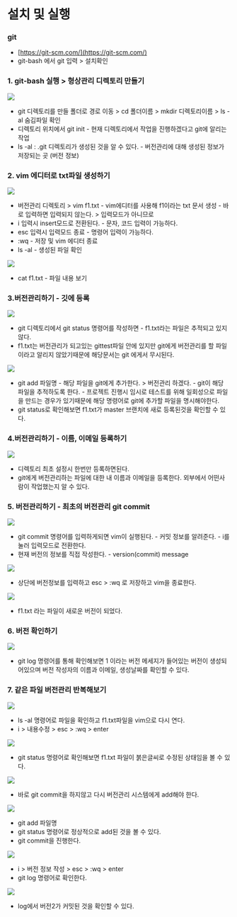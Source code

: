 # 설치 및 실행

### git

* [https://git-scm.com/](https://git-scm.com/)
* git-bash 에서 git 입력 &gt; 설치확인

### 1. git-bash 실행 &gt; 형상관리 디렉토리 만들기

![](../../.gitbook/assets/1%20%28124%29.png)

* git 디렉토리를 만들 폴더로 경로 이동 &gt; cd 폴더이름 &gt; mkdir 디렉토리이름 &gt; ls -al 숨김파일 확인
* 디렉토리 위치에서 git init - 현재 디렉토리에서 작업을 진행하겠다고 git에 알리는 작업
* ls -al : .git 디렉토리가 생성된 것을 알 수 있다. - 버전관리에 대해 생성된 정보가 저장되는 곳 \(버전 정보\)

### 2. vim 에디터로 txt파일 생성하기

![](../../.gitbook/assets/2%20%2899%29.png)

* 버전관리 디렉토리 &gt; vim f1.txt - vim에디터를 사용해 f1이라는 txt 문서 생성 - 바로 입력하면 입력되지 않는다. &gt; 입력모드가 아니므로
* i 입력시 insert모드로 전환된다. - 문자, 코드 입력이 가능하다.
* esc 입력시 입력모드 종료 - 명령어 입력이 가능하다.
* :wq - 저장 및 vim 에디터 종료
*  ls -al  - 생성된 파일 확인

![](../../.gitbook/assets/3%20%2875%29.png)

* cat f1.txt - 파일 내용 보기 

### 3.버전관리하기 - 깃에 등록

![](../../.gitbook/assets/4%20%2853%29.png)

* git 디렉토리에서 git status 명령어를 작성하면 - f1.txt라는 파일은 추적되고 있지 않다.
* f1.txt는 버전관리가 되고있는 gittest파일 안에 있지만 git에게 버전관리를 할 파일이라고 알리지 않았기때문에 해당문서는 git 에게서 무시된다. 

![](../../.gitbook/assets/5%20%2838%29.png)

* git add 파일명 - 해당 파일을 git에게 추가한다. &gt; 버전관리 하겠다. - git이 해당 파일을 추적하도록 한다. - 프로젝트 진행시 임시로 테스트를 위해 일회성으로 파일을 만드는 경우가 있기때문에 해당 명령어로 git에 추가할 파일을 명시해야한다.
* git status로 확인해보면 f1.txt가 master 브랜치에 새로 등록된것을 확인할 수 있다.

### 4.버전관리하기 - 이름, 이메일 등록하기

![](../../.gitbook/assets/1%20%28126%29.png)

* 디렉토리 최초 설정시 한번만 등록하면된다.
* git에게 버전관리하는 파일에 대한 내 이름과 이메일을 등록한다. 외부에서 어떤사람이 작업했는지 알 수 있다. 

### 5. 버전관리하기 - 최초의 버전관리 git commit

![](../../.gitbook/assets/2%20%28102%29.png)

* git commit 명령어를 입력하게되면 vim이 실행된다. - 커밋 정보를 알려준다. - i를 눌러 입력모드로 전환한다.
* 현재 버전의 정보를 직접 작성한다.  - version\(commit\) message

![](../../.gitbook/assets/3%20%2878%29.png)

* 상단에 버전정보를 입력하고 esc &gt; :wq 로 저장하고 vim을 종료한다.

![](../../.gitbook/assets/4%20%2855%29.png)

* f1.txt 라는 파일이 새로운 버전이 되었다.

### 6. 버전 확인하기

![](../../.gitbook/assets/1%20%28127%29.png)

* git log 명령어를 통해 확인해보면  1 이라는 버전 메세지가 들어있는 버전이 생성되어있으며 버전 작성자의 이름과 이메일, 생성날짜를 확인할 수 있다.

### 7. 같은 파일 버전관리 반복해보기

![](../../.gitbook/assets/2%20%28101%29.png)

* ls -al 명령어로 파일을 확인하고 f1.txt파일을 vim으로 다시 연다.
* i &gt; 내용수정 &gt; esc &gt; :wq &gt; enter

![](../../.gitbook/assets/3%20%2876%29.png)

* git status 명령어로 확인해보면 f1.txt 파일이 붉은글씨로 수정된 상태임을 볼 수 있다.

![](../../.gitbook/assets/4%20%2854%29.png)

* 바로 git commit을 하지않고 다시 버전관리 시스템에게 add해야 한다.

![](../../.gitbook/assets/1%20%28125%29.png)

* git add 파일명
* git status 명령어로 정상적으로 add된 것을 볼 수 있다.
* git commit을 진행한다.

![](../../.gitbook/assets/2%20%28100%29.png)

* i &gt; 버전 정보 작성 &gt; esc &gt; :wq &gt; enter
* git log 명령어로 확인한다.

![](../../.gitbook/assets/3%20%2877%29.png)

* log에서 버전2가 커밋된 것을 확인할 수 있다.

